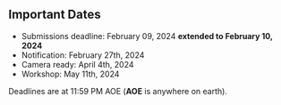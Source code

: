 

## Important Dates

- Submissions deadline:        February 09, 2024 **extended to February 10, 2024**
- Notification:                February 27th, 2024
- Camera ready:     		April 4th, 2024
- Workshop:                     May 11th, 2024

Deadlines are at 11:59 PM AOE (**AOE** is anywhere on earth).
